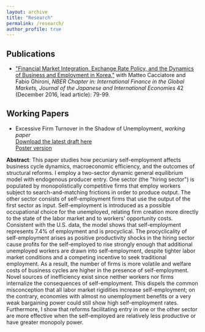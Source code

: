 ```yaml
---
layout: archive
title: "Research"
permalink: /research/
author_profile: true
---
```


## Publications

* ["Financial Market Integration, Exchange Rate Policy, and the Dynamics of Business and Employment in Korea,"](http://econ-ylee.github.io/files/CacciatoreGhironiLeeJJIEManuscript021516.pdf) with Matteo Cacciatore and Fabio Ghironi, *NBER Chapter in: International Finance in the Global Markets, Journal of the Japanese and International Economies* 42 (December 2016, lead article): 79-99.

## Working Papers

* Excessive Firm Turnover in the Shadow of Unemployment, *working paper*\
[Download the latest draft here](http://econ-ylee.github.io/files/ExcessiveFirmTurnoverDraft_YLee.pdf)\
[Poster version](http://econ-ylee.github.io/files/YurimLee_CWU_Poster_ASSA2021.pdf)

**Abstract**: This paper studies how pecuniary self-employment affects business cycle dynamics, macroeconomic efficiency, and the outcomes of structural reforms. I employ a two-sector dynamic general equilibrium model with endogenous producer entry. One sector (the "hiring sector") is populated by monopolistically competitive firms that employ workers subject to search-and-matching frictions in order to produce output. The other sector consists of self-employment firms that use the output of the first sector as input. Self-employment is introduced as a possible occupational choice for the unemployed, relating firm creation more directly to the state of the labor market and to workers' opportunity costs. Consistent with the U.S. data, the model shows that self-employment represents 7.4% of employment and is procyclical. The procyclicality of self-employment arises as positive productivity shocks in the hiring sector cause profits for the self-employed to rise strongly enough that additional unemployed workers are drawn into self-employment, despite tighter labor market conditions and a competing incentive to seek traditional employment. As a result, the number of firms is more volatile and welfare costs of business cycles are higher in the presence of self-employment. Novel sources of inefficiency exist since neither workers nor firms internalize the consequences of self-employment. This dispels the common misconception that all labor market rigidities increase self-employment; on the contrary, economies with almost no unemployment benefits or a very weak bargaining power could still show high self-employment rates. Furthermore, I show that reforms facilitating entry in one or the other sector are more effective when the self-employed are relatively less productive or have greater monopoly power.

